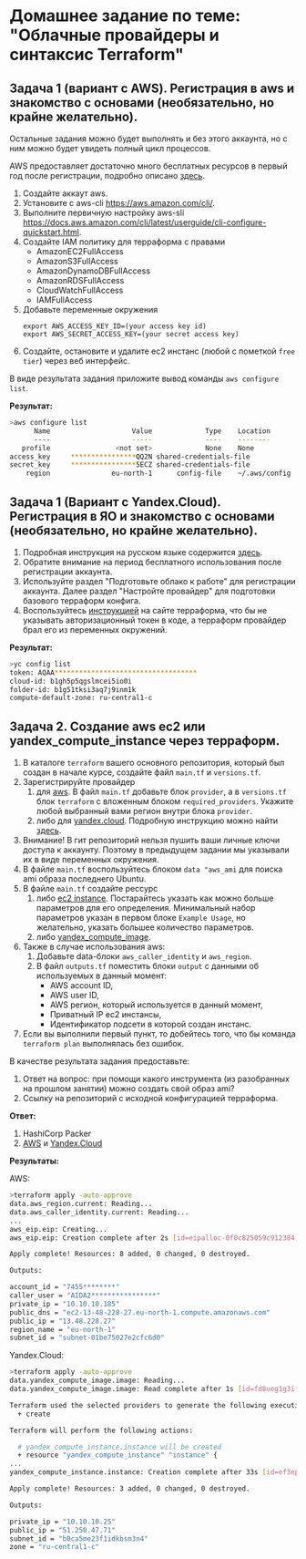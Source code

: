 # Домашнее задание по теме: "Облачные провайдеры и синтаксис Terraform"

## Задача 1 (вариант с AWS). Регистрация в aws и знакомство с основами (необязательно, но крайне желательно).

Остальные задания можно будет выполнять и без этого аккаунта, но с ним можно будет увидеть полный цикл процессов.

AWS предоставляет достаточно много бесплатных ресурсов в первый год после регистрации, подробно описано [здесь](https://aws.amazon.com/free/).
1. Создайте аккаут aws.
1. Установите c aws-cli https://aws.amazon.com/cli/.
1. Выполните первичную настройку aws-sli https://docs.aws.amazon.com/cli/latest/userguide/cli-configure-quickstart.html.
1. Создайте IAM политику для терраформа c правами
    * AmazonEC2FullAccess
    * AmazonS3FullAccess
    * AmazonDynamoDBFullAccess
    * AmazonRDSFullAccess
    * CloudWatchFullAccess
    * IAMFullAccess
1. Добавьте переменные окружения 
    ```
    export AWS_ACCESS_KEY_ID=(your access key id)
    export AWS_SECRET_ACCESS_KEY=(your secret access key)
    ```
1. Создайте, остановите и удалите ec2 инстанс (любой с пометкой `free tier`) через веб интерфейс. 

В виде результата задания приложите вывод команды `aws configure list`.

**Результат:**

```bash
>aws configure list
      Name                    Value             Type    Location
      ----                    -----             ----    --------
   profile                <not set>             None    None
access_key     ****************QQ2N shared-credentials-file
secret_key     ****************5ECZ shared-credentials-file
    region               eu-north-1      config-file    ~/.aws/config
```

## Задача 1 (Вариант с Yandex.Cloud). Регистрация в ЯО и знакомство с основами (необязательно, но крайне желательно).

1. Подробная инструкция на русском языке содержится [здесь](https://cloud.yandex.ru/docs/solutions/infrastructure-management/terraform-quickstart).
2. Обратите внимание на период бесплатного использования после регистрации аккаунта. 
3. Используйте раздел "Подготовьте облако к работе" для регистрации аккаунта. Далее раздел "Настройте провайдер" для подготовки
базового терраформ конфига.
4. Воспользуйтесь [инструкцией](https://registry.terraform.io/providers/yandex-cloud/yandex/latest/docs) на сайте терраформа, что бы 
не указывать авторизационный токен в коде, а терраформ провайдер брал его из переменных окружений.

**Результат:**

```bash
>yc config list
token: AQAA***********************************
cloud-id: b1gh5p5qgslmcei5io0i
folder-id: b1g51tksi3aq7j9inm1k
compute-default-zone: ru-central1-c
```

## Задача 2. Создание aws ec2 или yandex_compute_instance через терраформ. 

1. В каталоге `terraform` вашего основного репозитория, который был создан в начале курсе, создайте файл `main.tf` и `versions.tf`.
2. Зарегистрируйте провайдер 
   1. для [aws](https://registry.terraform.io/providers/hashicorp/aws/latest/docs). В файл `main.tf` добавьте
   блок `provider`, а в `versions.tf` блок `terraform` с вложенным блоком `required_providers`. Укажите любой выбранный вами регион 
   внутри блока `provider`.
   2. либо для [yandex.cloud](https://registry.terraform.io/providers/yandex-cloud/yandex/latest/docs). Подробную инструкцию можно найти 
   [здесь](https://cloud.yandex.ru/docs/solutions/infrastructure-management/terraform-quickstart).
3. Внимание! В гит репозиторий нельзя пушить ваши личные ключи доступа к аккаунту. Поэтому в предыдущем задании мы указывали
их в виде переменных окружения. 
4. В файле `main.tf` воспользуйтесь блоком `data "aws_ami` для поиска ami образа последнего Ubuntu.  
5. В файле `main.tf` создайте рессурс 
   1. либо [ec2 instance](https://registry.terraform.io/providers/hashicorp/aws/latest/docs/resources/instance).
   Постарайтесь указать как можно больше параметров для его определения. Минимальный набор параметров указан в первом блоке 
   `Example Usage`, но желательно, указать большее количество параметров.
   2. либо [yandex_compute_image](https://registry.terraform.io/providers/yandex-cloud/yandex/latest/docs/resources/compute_image).
6. Также в случае использования aws:
   1. Добавьте data-блоки `aws_caller_identity` и `aws_region`.
   2. В файл `outputs.tf` поместить блоки `output` с данными об используемых в данный момент: 
       * AWS account ID,
       * AWS user ID,
       * AWS регион, который используется в данный момент, 
       * Приватный IP ec2 инстансы,
       * Идентификатор подсети в которой создан инстанс.  
7. Если вы выполнили первый пункт, то добейтесь того, что бы команда `terraform plan` выполнялась без ошибок. 


В качестве результата задания предоставьте:
1. Ответ на вопрос: при помощи какого инструмента (из разобранных на прошлом занятии) можно создать свой образ ami?
1. Ссылку на репозиторий с исходной конфигурацией терраформа.  

**Ответ:**
1. HashiCorp Packer
2. [AWS](./AWS/terraform/) и [Yandex.Cloud](./Yandex.Cloud/terraform/)

**Результаты:**

AWS:

```bash
>terraform apply -auto-approve
data.aws_region.current: Reading...
data.aws_caller_identity.current: Reading...
...
aws_eip.eip: Creating...
aws_eip.eip: Creation complete after 2s [id=eipalloc-0f0c825059c912384]

Apply complete! Resources: 8 added, 0 changed, 0 destroyed.

Outputs:

account_id = "7455********"
caller_user = "AIDA2****************"
private_ip = "10.10.10.185"
public_dns = "ec2-13-48-228-27.eu-north-1.compute.amazonaws.com"
public_ip = "13.48.228.27"
region_name = "eu-north-1"
subnet_id = "subnet-01be75027e2cfc6d0"
```

Yandex.Cloud:

```bash
>terraform apply -auto-approve
data.yandex_compute_image.image: Reading...
data.yandex_compute_image.image: Read complete after 1s [id=fd8ueg1g3ifoelgdaqhb]

Terraform used the selected providers to generate the following execution plan. Resource actions are indicated with the following symbols:
  + create

Terraform will perform the following actions:

  # yandex_compute_instance.instance will be created
  + resource "yandex_compute_instance" "instance" {
...
yandex_compute_instance.instance: Creation complete after 33s [id=ef3eph98h2o7c1ipeka8]

Apply complete! Resources: 3 added, 0 changed, 0 destroyed.

Outputs:

private_ip = "10.10.10.25"
public_ip = "51.250.47.71"
subnet_id = "b0ca5me23f1idkbsm3n4"
zone = "ru-central1-c"
```